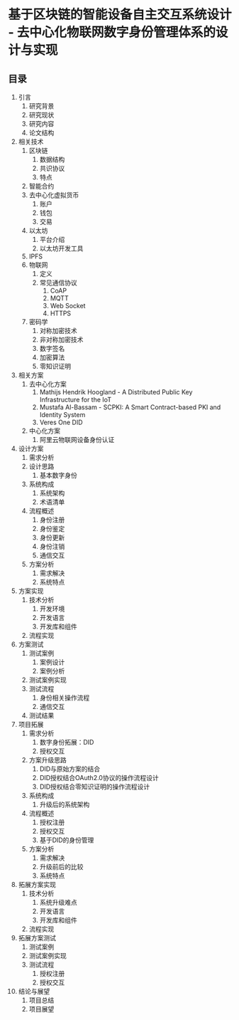 # 基于区块链的智能设备自主交互系统设计 - 去中心化物联网数字身份管理体系的设计与实现

## 目录

1. 引言
   1. 研究背景
   2. 研究现状
   3. 研究内容
   4. 论文结构
2. 相关技术
   1. 区块链
      1. 数据结构
      2. 共识协议
      3. 特点
   2. 智能合约
   3. 去中心化虚拟货币
      1. 账户
      2. 钱包
      3. 交易
   4. 以太坊
      1. 平台介绍
      2. 以太坊开发工具
   5. IPFS
   6. 物联网
      1. 定义
      2. 常见通信协议
         1. CoAP
         2. MQTT
         3. Web Socket
         4. HTTPS
   7. 密码学
      1. 对称加密技术
      2. 非对称加密技术
      3. 数字签名
      4. 加密算法
      5. 零知识证明
3. 相关方案
   1. 去中心化方案
      1. Mathijs Hendrik Hoogland - A Distributed Public Key Infrastructure for the IoT
      2. Mustafa Al-Bassam - SCPKI: A Smart Contract-based PKI and Identity System
      3. Veres One DID
   2. 中心化方案
      1. 阿里云物联网设备身份认证
4. 设计方案
   1. 需求分析
   2. 设计思路
      1. 基本数字身份
   3. 系统构成
      1. 系统架构
      2. 术语清单
   4. 流程概述
      1. 身份注册
      2. 身份鉴定
      3. 身份更新
      4. 身份注销
      5. 通信交互
   5. 方案分析
      1. 需求解决
      2. 系统特点
5. 方案实现
   1. 技术分析
      1. 开发环境
      2. 开发语言
      3. 开发库和组件
   2. 流程实现
6. 方案测试
   1. 测试案例
      1. 案例设计
      2. 案例分析
   2. 测试案例实现
   3. 测试流程
      1. 身份相关操作流程
      2. 通信交互
   4. 测试结果
7. 项目拓展
   1. 需求分析
      1. 数字身份拓展：DID
      2. 授权交互
   2. 方案升级思路
      1. DID与原始方案的结合
      2. DID授权结合OAuth2.0协议的操作流程设计
      3. DID授权结合零知识证明的操作流程设计
   3. 系统构成
      1. 升级后的系统架构
   4. 流程概述
      1. 授权注册
      2. 授权交互
      3. 基于DID的身份管理
   5. 方案分析
      1. 需求解决
      2. 升级前后的比较
      3. 系统特点
8. 拓展方案实现
   1. 技术分析
      1. 系统升级难点
      2. 开发语言
      3. 开发库和组件
   2. 流程实现
9. 拓展方案测试
   1.  测试案例
   2.  测试案例实现
   3.  测试流程
       1.  授权注册
       2.  授权交互
10. 结论与展望
    1.  项目总结
    2.  项目展望